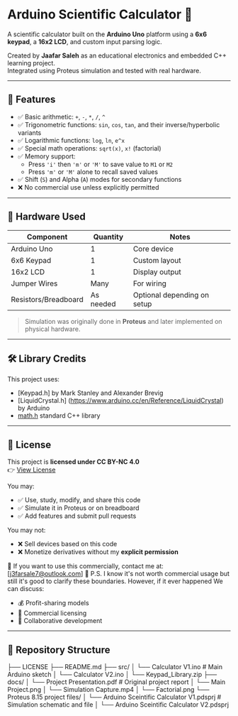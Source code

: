 # Arduino Scientific Calculator 🧮

A scientific calculator built on the **Arduino Uno** platform using a **6x6 keypad**, a **16x2 LCD**, and custom input parsing logic.

Created by **Jaafar Saleh** as an educational electronics and embedded C++ learning project.  
Integrated using Proteus simulation and tested with real hardware.

---

## 🧠 Features

- ✅ Basic arithmetic: `+`, `-`, `*`, `/`, `^`  
- ✅ Trigonometric functions: `sin`, `cos`, `tan`, and their inverse/hyperbolic variants
- ✅ Logarithmic functions: `log`, `ln`, `e^x`
- ✅ Special math operations: `sqrt(x)`, `x!` (factorial)
- ✅ Memory support:
  - Press `'i'` then `'m'` or `'M'` to save value to `M1` or `M2`
  - Press `'m'` or `'M'` alone to recall saved values
- ✅ Shift (`S`) and Alpha (`A`) modes for secondary functions
- ❌ No commercial use unless explicitly permitted

---

## 🔧 Hardware Used

| Component      | Quantity | Notes |
|----------------|---------|-------|
| Arduino Uno    | 1       | Core device |
| 6x6 Keypad     | 1       | Custom layout |
| 16x2 LCD       | 1       | Display output |
| Jumper Wires   | Many    | For wiring |
| Resistors/Breadboard | As needed | Optional depending on setup |

> Simulation was originally done in **Proteus** and later implemented on physical hardware.

---

## 🛠 Library Credits

This project uses:
- [Keypad.h] by Mark Stanley and Alexander Brevig
- [LiquidCrystal.h] (https://www.arduino.cc/en/Reference/LiquidCrystal) by Arduino
- [math.h](https://en.cppreference.com/w/c/numeric/math) standard C++ library

---

## 📄 License

This project is **licensed under CC BY-NC 4.0**  
👉 [View License](https://creativecommons.org/licenses/by-nc/4.0/)

You may:
- ✅ Use, study, modify, and share this code
- ✅ Simulate it in Proteus or on breadboard
- ✅ Add features and submit pull requests

You may not:
- ❌ Sell devices based on this code
- ❌ Monetize derivatives without my **explicit permission**

📩 If you want to use this commercially, contact me at:  [j3farsale7@outlook.com]
🔮 P.S. I know it's not worth commercial usage but still it's good to clarify these boundaries.
However, if it ever happened
We can discuss:
- 💰 Profit-sharing models
- 💼 Commercial licensing
- 🤝 Collaborative development

---

## 📁 Repository Structure
├── LICENSE
├── README.md
├── src/
│ └── Calculator V1.ino # Main Arduino sketch
│ └── Calculator V2.ino
│ └── Keypad_Library.zip
├── docs/
│ └── Project Presentation.pdf # Original project report
│ └── Main Project.png
│ └── Simulation Capture.mp4
│ └── Factorial.png
└── Proteus 8.15 project files/
│ └── Arduino Sceintific Calculator V1.pdsprj # Simulation schematic and file
│ └── Arduino Sceintific Calculator V2.pdsprj
